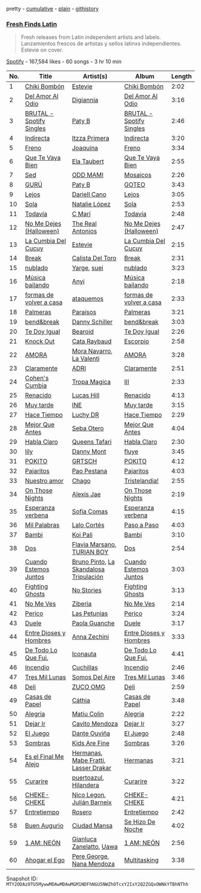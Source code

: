 pretty - [cumulative](/playlists/cumulative/37i9dQZF1DXagUeYbNSnOA.md) - [plain](/playlists/plain/37i9dQZF1DXagUeYbNSnOA) - [githistory](https://github.githistory.xyz/mackorone/spotify-playlist-archive/blob/main/playlists/plain/37i9dQZF1DXagUeYbNSnOA)

### [Fresh Finds Latin](https://open.spotify.com/playlist/37i9dQZF1DXagUeYbNSnOA)

> Fresh releases from Latin independent artists and labels\. Lanzamientos frescos de artistas y sellos latinxs independientes\. Estevie on cover.

[Spotify](https://open.spotify.com/user/spotify) - 167,584 likes - 60 songs - 3 hr 10 min

| No. | Title | Artist(s) | Album | Length |
|---|---|---|---|---|
| 1 | [Chiki Bombón](https://open.spotify.com/track/0nfsrNIB814CthJad7fBth) | [Estevie](https://open.spotify.com/artist/3k9GPiGAtIAOfnfzzy3XQp) | [Chiki Bombón](https://open.spotify.com/album/1WEGwNXItdSQ4FubJpfzMn) | 2:02 |
| 2 | [Del Amor Al Odio](https://open.spotify.com/track/3qBRVRm3dOA3RXVZPgBlqT) | [Digiannia](https://open.spotify.com/artist/7h4VlNeXe4xN4uRWnYn875) | [Del Amor Al Odio](https://open.spotify.com/album/3jSsrpfRaecPJXr8bHHSUM) | 3:16 |
| 3 | [BRUTAL \- Spotify Singles](https://open.spotify.com/track/5AC90O0tMO4CWUpvrnDnfw) | [Paty B](https://open.spotify.com/artist/6Uj2QB9FBerTdckLZfCzPs) | [BRUTAL \- Spotify Singles](https://open.spotify.com/album/5wp3pD6boCVYnvin1jIBqW) | 2:46 |
| 4 | [Indirecta](https://open.spotify.com/track/3LHFIfINcMHX7LmiaI9mn3) | [Itzza Primera](https://open.spotify.com/artist/0PlTbBrPOOOmJzprmZ4cdM) | [Indirecta](https://open.spotify.com/album/7bDYJcet4ezQInDdEUTe4o) | 3:20 |
| 5 | [Freno](https://open.spotify.com/track/1Rl7Xag6yJM2SpLzeobBgb) | [Joaquina](https://open.spotify.com/artist/081F5qgtVMfcHZKDY1IEa0) | [Freno](https://open.spotify.com/album/6MVpiSxzyVjFd0IQLf7kMd) | 3:34 |
| 6 | [Que Te Vaya Bien](https://open.spotify.com/track/4VrRcBXuyEzilGPuSQQ01I) | [Ela Taubert](https://open.spotify.com/artist/5xS8cfsAaFyy188dNJGDbM) | [Que Te Vaya Bien](https://open.spotify.com/album/5SjAfgz5Y2oxU39v2nt74d) | 2:55 |
| 7 | [Sed](https://open.spotify.com/track/0tv5fCvV6pLcwstfO2zxLP) | [ODD MAMI](https://open.spotify.com/artist/2Y6AtL4xQFvg8nroRM3ZV6) | [Mosaicos](https://open.spotify.com/album/5o2sEyIX07DbCg86qRWOOC) | 2:26 |
| 8 | [GURÚ](https://open.spotify.com/track/0pZAXbsmAvNQvDAYHpXoCF) | [Paty B](https://open.spotify.com/artist/6Uj2QB9FBerTdckLZfCzPs) | [GOTEO](https://open.spotify.com/album/5ItnrdKLPrJzahQHZwjmYy) | 3:43 |
| 9 | [Lejos](https://open.spotify.com/track/4VTS91UQjtt7A8hJQLE466) | [Dariell Cano](https://open.spotify.com/artist/5aCpXuqGhGgQhqHtGObmJT) | [Lejos](https://open.spotify.com/album/1IVtRPT0lFcFcxBn9XRWon) | 3:05 |
| 10 | [Sola](https://open.spotify.com/track/2fUqqd6QM5HLaPQVyC1lng) | [Natalie López](https://open.spotify.com/artist/7C69hD7HaCYbhgrVqYiHXU) | [Sola](https://open.spotify.com/album/4Z0DuXLsLDEgd1a3we0MRC) | 2:53 |
| 11 | [Todavía](https://open.spotify.com/track/34VnkKa0LcXs4VJlIicZGs) | [C Marí](https://open.spotify.com/artist/7uthE7Fmy5aYOwlu1Yt4Ps) | [Todavía](https://open.spotify.com/album/2YBHUFzkcoyKMtqaJ8iOoy) | 2:48 |
| 12 | [No Me Dejes \(Halloween\)](https://open.spotify.com/track/4b8H3eaTQm66t3VVFLQL88) | [The Real Antonios](https://open.spotify.com/artist/539CDHy0e3VlZiZPira98V) | [No Me Dejes \(Halloween\)](https://open.spotify.com/album/2Y0OOk9SPUmrO4iDPo7omM) | 2:47 |
| 13 | [La Cumbia Del Cucuy](https://open.spotify.com/track/2h8gDfMuXDxvJy5R0MGR5L) | [Estevie](https://open.spotify.com/artist/3k9GPiGAtIAOfnfzzy3XQp) | [La Cumbia Del Cucuy](https://open.spotify.com/album/5QjrzT90PTonA3ZdYGQTB1) | 2:15 |
| 14 | [Break](https://open.spotify.com/track/4xPb3jN1lrnKE5ivMlNubW) | [Calista Del Toro](https://open.spotify.com/artist/2AdpTsL9U2vslmS8y7XXtc) | [Break](https://open.spotify.com/album/6QsBDIZ6CRltVA7wTpjdoU) | 2:31 |
| 15 | [nublado](https://open.spotify.com/track/5l9D9Uzeba8H3vVbEEoWnd) | [Yarge](https://open.spotify.com/artist/1K2Ti5gTHnn2w1MFUWAKK4), [suei](https://open.spotify.com/artist/6jEjSPxnwsibG6vPOjkeER) | [nublado](https://open.spotify.com/album/1XIcyGupJrLUYtX2JlElVr) | 3:23 |
| 16 | [Música bailando](https://open.spotify.com/track/7a0UdEUK9b0zcRWMLHDhDA) | [Anyi](https://open.spotify.com/artist/4X3jL5rTrxMobkSxezJ6SD) | [Música bailando](https://open.spotify.com/album/4j0GvUmwAlMVfRz9SVfaRq) | 2:18 |
| 17 | [formas de volver a casa](https://open.spotify.com/track/1LZvvf3oJeT5XgFXGQ4RAu) | [ataquemos](https://open.spotify.com/artist/3WMtbTa4xgtx9GJ9dPAJ7E) | [formas de volver a casa](https://open.spotify.com/album/3QpU35TA8wNbTGGGJ0XZVo) | 2:33 |
| 18 | [Palmeras](https://open.spotify.com/track/2lMr37Qk71sfTA8VgzqXoU) | [Paraísos](https://open.spotify.com/artist/4UWT6RWeTPk7hN7OihScMM) | [Palmeras](https://open.spotify.com/album/7BnjysmzcG4LA4GgMJwFzm) | 3:21 |
| 19 | [bend&break](https://open.spotify.com/track/2fzLS5sl9eFH5XT4oZn0nU) | [Danny Schiller](https://open.spotify.com/artist/6Jrjs10cg0Sf0uMzLjfraC) | [bend&break](https://open.spotify.com/album/56vYzeAz55MHDICS5jAbwm) | 3:03 |
| 20 | [Te Doy Igual](https://open.spotify.com/track/5MjgAWBRFkKU2OKgLHqWdZ) | [Bearoid](https://open.spotify.com/artist/2qxjB0LkbwvgLxmXN31Gp4) | [Te Doy Igual](https://open.spotify.com/album/2Zx8OgxGlLq3FRYcFKvdhl) | 2:26 |
| 21 | [Knock Out](https://open.spotify.com/track/1qkmBKxrpW2brB10WlqM99) | [Cata Raybaud](https://open.spotify.com/artist/4CSP9JAlJTUjWGkTrlX03I) | [Escorpio](https://open.spotify.com/album/0S59LCu434GKMKElLFd8wO) | 2:58 |
| 22 | [AMORA](https://open.spotify.com/track/7IjtOXWPGD7TcuFCW0syRh) | [Mora Navarro](https://open.spotify.com/artist/1TVta41xrglUQxVheaXZJx), [La Valenti](https://open.spotify.com/artist/2zYHS7xFegFvlEYsOf6cYZ) | [AMORA](https://open.spotify.com/album/67w5GTUP0xRtseWy6MDILI) | 3:28 |
| 23 | [Claramente](https://open.spotify.com/track/4CS0ensC1OATktJSD916Nv) | [ADRI](https://open.spotify.com/artist/4dpXYalt8qXd3R4yLPQE7E) | [Claramente](https://open.spotify.com/album/4XwGkazwZ4OsS0HnQjUwy6) | 2:51 |
| 24 | [Cohen's Cumbia](https://open.spotify.com/track/0grJOktXuvYmpU2FAW8uMG) | [Tropa Magica](https://open.spotify.com/artist/3uCmGQUSAkY2BvcrhMLLzE) | [III](https://open.spotify.com/album/5tZXoFSg0vzFbJk0q8TtkI) | 2:33 |
| 25 | [Renacido](https://open.spotify.com/track/1PgYtZpduCudxW8qXsIqiA) | [Lucas Hill](https://open.spotify.com/artist/0grWhu56S2tVSOeSzQiSTM) | [Renacido](https://open.spotify.com/album/6Yaf4PTIaXFWY6IzKntXcg) | 4:13 |
| 26 | [Muy tarde](https://open.spotify.com/track/5fL7LHsH2WoPHA5L7h3UAg) | [INE](https://open.spotify.com/artist/6ipS4LV3wt9uKWEm8q6gcB) | [Muy tarde](https://open.spotify.com/album/73zkiZzHZxNkhiFSXBBs0X) | 3:15 |
| 27 | [Hace Tiempo](https://open.spotify.com/track/00bOusre2EknU7gtMdnrs2) | [Luchy DR](https://open.spotify.com/artist/0SbiXy5hZuC7ZjOXNXygql) | [Hace Tiempo](https://open.spotify.com/album/2yevwO4S3gYsYf1OdZGOPC) | 2:29 |
| 28 | [Mejor Que Antes](https://open.spotify.com/track/1DcDGVU97O7KJh57Gwzw67) | [Seba Otero](https://open.spotify.com/artist/4KcUp7k6HasVCPeB4uIA1i) | [Mejor Que Antes](https://open.spotify.com/album/3vmuUl2F4KeU8hgJ3V9zuU) | 4:04 |
| 29 | [Habla Claro](https://open.spotify.com/track/4umBg5LdVN10ndZ605idaQ) | [Queens Tafari](https://open.spotify.com/artist/4rKOg5tFcABYTjPHseU3fK) | [Habla Claro](https://open.spotify.com/album/6YXHNTLs6P6K92BYebBdYH) | 2:30 |
| 30 | [lily](https://open.spotify.com/track/4hR01wP1VSBPgWKfSwBFoV) | [Danny Mont](https://open.spotify.com/artist/1gou3HfZ7uvFTtKjGLmSDX) | [fluye](https://open.spotify.com/album/3mJAwpV1KDVspcAijqtxLb) | 3:45 |
| 31 | [POKITO](https://open.spotify.com/track/1LcaaSNwevnQVU5vTrr7LS) | [GRTSCH](https://open.spotify.com/artist/0UuPYvwZmo6lXXvi1S5mLK) | [POKITO](https://open.spotify.com/album/6YcErFG20xGWeOk0SoDy9T) | 4:12 |
| 32 | [Pajaritos](https://open.spotify.com/track/2FvrZtYr7tALXLRiBxaPfn) | [Pao Pestana](https://open.spotify.com/artist/7bTBThJWVUPhdFbvnDEK53) | [Pajaritos](https://open.spotify.com/album/4Ff50DSqdPxNg0KtnOspjm) | 4:03 |
| 33 | [Nuestro amor](https://open.spotify.com/track/3K5z6tNpQfD8GT3BWgSRK6) | [Chago](https://open.spotify.com/artist/5aQK13za62lrxQASWuHMbG) | [Tristelandia!](https://open.spotify.com/album/6R2tvA4USRyvNgPPONtV1I) | 2:55 |
| 34 | [On Those Nights](https://open.spotify.com/track/7LMdJF0jOmUb5g7bbDqiTQ) | [Alexis Jae](https://open.spotify.com/artist/52I7Ci9JGLBGwv821YNqSF) | [On Those Nights](https://open.spotify.com/album/5EpIdMGqtk2EdiH4CwBu88) | 2:19 |
| 35 | [Esperanza verbena](https://open.spotify.com/track/5EkSCUTjc5JkOI6EtJ5gSt) | [Sofía Comas](https://open.spotify.com/artist/4W8QcZ9XWkdnFcMFVwL6Rb) | [Esperanza verbena](https://open.spotify.com/album/4SzOzuwAoK3fXfEiLGAGYs) | 4:15 |
| 36 | [Mil Palabras](https://open.spotify.com/track/5VmQzCqiEd9JOtTvuI0rar) | [Lalo Cortés](https://open.spotify.com/artist/5aOSxuZtFtsOFvNB4xlssQ) | [Paso a Paso](https://open.spotify.com/album/36uCYKas4A1NhJ5RnP3zeb) | 4:03 |
| 37 | [Bambi](https://open.spotify.com/track/5mVTUPQXQzS2Ty8MBZ0FhT) | [Koi Pali](https://open.spotify.com/artist/2gJGOjo2E0RVyl1wfGEe33) | [Bambi](https://open.spotify.com/album/0wjElLjSudN1nqdwliwXtG) | 3:10 |
| 38 | [Dos](https://open.spotify.com/track/1mUbtSADhtduD8wDAsp5d3) | [Flavia Marsano](https://open.spotify.com/artist/0E3zF8psuUTTnB0CpbIw8A), [TURIAN BOY](https://open.spotify.com/artist/1eSwgui2FpnjUczhPdCuvb) | [Dos](https://open.spotify.com/album/3CZAEDPl0NPom8kZskSk3n) | 2:54 |
| 39 | [Cuando Estemos Juntos](https://open.spotify.com/track/2ikii4lglZTRIKvBJDwUnq) | [Bruno Pinto](https://open.spotify.com/artist/1SsBb8WfdP41lIxnH77s7t), [La Skandalosa Tripulación](https://open.spotify.com/artist/3dTtKHXPMLmyevUFZO941G) | [Cuando Estemos Juntos](https://open.spotify.com/album/2IhW85V6DWFSaz3NCEA4gz) | 3:03 |
| 40 | [Fighting Ghosts](https://open.spotify.com/track/3zB85E2AyFwv90Bo3MOHY5) | [No Stories](https://open.spotify.com/artist/0mbkM3QZtS7hm3M1peCnPc) | [Fighting Ghosts](https://open.spotify.com/album/7BgbqiWI2lp6U3tfpXqiU1) | 3:13 |
| 41 | [No Me Ves](https://open.spotify.com/track/2LyiWca1jIqGUD0GGro600) | [Ziberia](https://open.spotify.com/artist/3QF7pmiRCZmlvnTzFtCuDH) | [No Me Ves](https://open.spotify.com/album/6tStrz2JlKWcpcMSuc39gt) | 2:14 |
| 42 | [Perico](https://open.spotify.com/track/5OdPwVjE7NN9Gu43JoeVyK) | [Las Petunias](https://open.spotify.com/artist/5ahvDss0AH60cd2AWqoU1r) | [Perico](https://open.spotify.com/album/5ZUqoR5HMtZJv2kUsjSUca) | 3:24 |
| 43 | [Duele](https://open.spotify.com/track/059RWrtCpHMSO7OF9gO38c) | [Paola Guanche](https://open.spotify.com/artist/2Ws9JynddUXQRogOTAml4G) | [Duele](https://open.spotify.com/album/2W6XLQgCLJbvIYxzIZrFuw) | 3:17 |
| 44 | [Entre Dioses y Hombres](https://open.spotify.com/track/5t3X8GvRNmJswMbgqYf28v) | [Anna Zechini](https://open.spotify.com/artist/05ZopzejPjuBllmjBPWTKL) | [Entre Dioses y Hombres](https://open.spotify.com/album/4ogy8je9zEM76AP3ZLRAwC) | 3:33 |
| 45 | [De Todo Lo Que Fui.](https://open.spotify.com/track/6XHD6YyLwHaXgzueE06M1T) | [Iconauta](https://open.spotify.com/artist/77E8njlzjdYyrOQIkPyPLL) | [De Todo Lo Que Fui.](https://open.spotify.com/album/5r3V99jI3Ix5C5QG4L78je) | 4:41 |
| 46 | [Incendio](https://open.spotify.com/track/662HK9Y4QNgllJyLgjsmp3) | [Cuchillas](https://open.spotify.com/artist/1ijMSVBbWChLbwqGPM5ye8) | [Incendio](https://open.spotify.com/album/0Ml6rdX8Oz0dp2SexNafy4) | 2:46 |
| 47 | [Tres Mil Lunas](https://open.spotify.com/track/0GJbO51Jn2C0IDy0dpGK9b) | [Somos Del Aire](https://open.spotify.com/artist/2FtTSV5f2QKOtTDYAt9pxU) | [Tres Mil Lunas](https://open.spotify.com/album/5KSqoVwfUhOKmeH5Pgo3Zw) | 3:46 |
| 48 | [Deli](https://open.spotify.com/track/2RJGG7vHbpeHAQBn3j0uXy) | [ZUCO OMG](https://open.spotify.com/artist/6hA5ALJWFb44ixgQMMvng7) | [Deli](https://open.spotify.com/album/1epbH0ETJHGa7WAOso7Mbc) | 2:59 |
| 49 | [Casas de Papel](https://open.spotify.com/track/4CBSgapphmbC1Y7bGY1l1Y) | [Cáthia](https://open.spotify.com/artist/0McFsmqPN058Obu0yHoKX3) | [Casas de Papel](https://open.spotify.com/album/4ASwsSghM0muZ5n7SHI2Rn) | 3:48 |
| 50 | [Alegría](https://open.spotify.com/track/4oxKdkEXwEdXdNaC6VxFty) | [Matiu Colin](https://open.spotify.com/artist/6W8Ofn1pE301BFgbJKoHTr) | [Alegría](https://open.spotify.com/album/3YSQyXp8WtEyzqDqbmEe1f) | 2:22 |
| 51 | [Dejar Ir](https://open.spotify.com/track/0fDBYjcdhyX5dBYLk8CuVn) | [Cavito Mendoza](https://open.spotify.com/artist/1XqU4hvMAYthv8emuGGSv7) | [Dejar Ir](https://open.spotify.com/album/2jYxX2nzr4bHdKy1SiE4D9) | 3:27 |
| 52 | [El Juego](https://open.spotify.com/track/0PeRTtaDFNmmvKAboAVQkP) | [Dante Ouviña](https://open.spotify.com/artist/44gFucnvbxs6HCA6a7GDJ7) | [El Juego](https://open.spotify.com/album/1h9nTZa5Z7euPox6PFtCfH) | 2:48 |
| 53 | [Sombras](https://open.spotify.com/track/01nlKVa79FmkgQ9oYTQzcC) | [Kids Are Fine](https://open.spotify.com/artist/61BZt7XBK4I6rBigflezos) | [Sombras](https://open.spotify.com/album/3dp6pcPCn6wJ08AyUuAy4F) | 3:26 |
| 54 | [Es el Final Me Alejo](https://open.spotify.com/track/6maJAvK0EEnYJlwd2Rilfo) | [Hermanas](https://open.spotify.com/artist/6DhjvxaxmaX7X9WGAGnxSr), [Mabe Fratti](https://open.spotify.com/artist/7yHfb2D8qIBgrzclpSsTeo), [Lasser Drakar](https://open.spotify.com/artist/5PMSq3OgSznXoYCWcszP7K) | [Hermanas](https://open.spotify.com/album/76M6D300MhUyIFv3gvoI54) | 3:21 |
| 55 | [Curarire](https://open.spotify.com/track/0FYXJKkWdtKffPfPDu7omA) | [puertoazul](https://open.spotify.com/artist/0iCY5VtcfIWlryZ0RioQZ7), [Hilandera](https://open.spotify.com/artist/74PfPEOPKfB85LC1Sb4lwO) | [Curarire](https://open.spotify.com/album/1AyjQmNVdv7HcFAP282See) | 3:22 |
| 56 | [CHEKE\-CHEKE](https://open.spotify.com/track/3f7QZgD4hF83S97OOyqFx2) | [Nico Legon](https://open.spotify.com/artist/61Le1rJ93LGe5oLoe7sGRv), [Julián Barneix](https://open.spotify.com/artist/42MtpIBsOfvk3WbTcFKH4W) | [CHEKE\-CHEKE](https://open.spotify.com/album/6CmWee1b2NwxX3S6xVC9qt) | 4:21 |
| 57 | [Entretiempo](https://open.spotify.com/track/2zLmQmPcRX1OZzlDrNyBDR) | [Rosero](https://open.spotify.com/artist/5YhzMroM1y0BHeHqXGMIQu) | [Entretiempo](https://open.spotify.com/album/1b2Y6POFznPEn8svXszWNS) | 2:42 |
| 58 | [Buen Augurio](https://open.spotify.com/track/6BKs1agUCxFpjTirNDt8zu) | [Ciudad Mansa](https://open.spotify.com/artist/095uXu0mnumMlq9upurkX2) | [Se Hizo De Noche](https://open.spotify.com/album/1rCFKnKPOhco2iSZ1qDWzj) | 4:02 |
| 59 | [1 AM: NEÓN](https://open.spotify.com/track/5JslaCIr6aVGnIHW0yOfmH) | [Gianluca Zanelatto](https://open.spotify.com/artist/6wT98woXz13q4FNcy1forN), [Uawa](https://open.spotify.com/artist/06z4MA08VK4YIZkAg4iTxF) | [1 AM: NEÓN](https://open.spotify.com/album/5EjGQwnfB6lran0Q9HloZR) | 2:56 |
| 60 | [Ahogar el Ego](https://open.spotify.com/track/2IaGwPzgIYfwmdPlj7wdgv) | [Pere George](https://open.spotify.com/artist/6Ydc7A5Y0e2hWwGo14HSIF), [Nana Mendoza](https://open.spotify.com/artist/0f5pXcaEX3mou3QLNTdVaA) | [Multitasking](https://open.spotify.com/album/1xtG3G7CvelpGjhESJrmuG) | 3:38 |

Snapshot ID: `MTY2ODAzOTU5MywwMDAwMDAwMGM1NDFhNGU5NWZhOTcxY2IxY2Q2ZGQxOWNkYTBhNThh`
